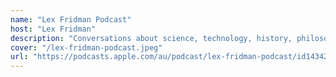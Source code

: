 ```yaml
---
name: "Lex Fridman Podcast"
host: "Lex Fridman"
description: "Conversations about science, technology, history, philosophy and the nature of intelligence, consciousness, love, and power. Lex is an AI researcher at MIT and beyond."
cover: "/lex-fridman-podcast.jpeg"
url: "https://podcasts.apple.com/au/podcast/lex-fridman-podcast/id1434243584"
---
```

